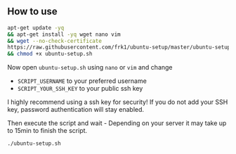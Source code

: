 ## How to use

```sh
apt-get update -yq                                                         \
&& apt-get install -yq wget nano vim                                       \
&& wget --no-check-certificate                                             \
https://raw.githubusercontent.com/frk1/ubuntu-setup/master/ubuntu-setup.sh \
&& chmod +x ubuntu-setup.sh                                                \
```

Now open `ubuntu-setup.sh` using `nano` or `vim` and change
* `SCRIPT_USERNAME` to your preferred username
* `SCRIPT_YOUR_SSH_KEY` to your public ssh key

I highly recommend using a ssh key for security! If you do not add your SSH key, password authentication will stay enabled.

Then execute the script and wait - Depending on your server it may take up to 15min to finish the script.

```sh
./ubuntu-setup.sh
```


